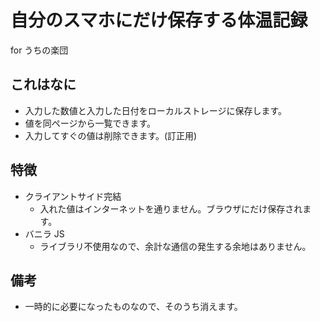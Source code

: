 # 自分のスマホにだけ保存する体温記録

for うちの楽団

## これはなに

- 入力した数値と入力した日付をローカルストレージに保存します。
- 値を同ページから一覧できます。
- 入力してすぐの値は削除できます。(訂正用)

## 特徴

- クライアントサイド完結
  - 入れた値はインターネットを通りません。ブラウザにだけ保存されます。
- バニラ JS
  - ライブラリ不使用なので、余計な通信の発生する余地はありません。

## 備考

- 一時的に必要になったものなので、そのうち消えます。

